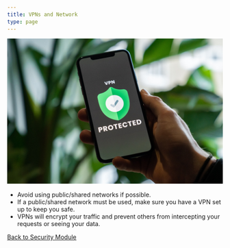 ```yaml
---
title: VPNs and Network
type: page
---
```


![VPNs/Networks](/images/security/vpn-networks.jpeg "VPNs/Networks")

- Avoid using public/shared networks if possible.
- If a public/shared network must be used, make sure you have a VPN set up to keep you safe.
- VPNs will encrypt your traffic and prevent others from intercepting your requests or seeing your data.

[Back to Security Module](/security)
